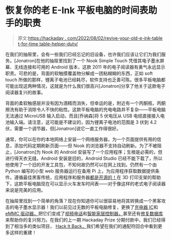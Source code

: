 # 恢复你的老 E-Ink 平板电脑的时间表助手的职责

> 原文:[https://hackaday . com/2022/08/02/revive-your-old-e-ink-table t-for-time table-helper-duty/](https://hackaday.com/2022/08/02/revive-your-old-e-ink-tablet-for-timetable-helper-duty/)

在我们的抽屉里，会有一些我们已经忘记的旧设备，也许我们应该让它们为我们服务。[Jonatron]在他的抽屉里找到了一个 Nook Simple Touch 凭借其电子墨水屏幕、无线连接和可用的 Android 版本，这款 2011 年的电子阅读器有勇气永远显示职责。可悲的是，背面的软触摸覆盖物分解成一团粘糊糊的东西，正如 soft touch 所做的那样，锂离子电池已经耗尽，软件支持也乏善可陈。很多平板电脑都可能出现这两种情况，这就是为什么我们很高兴[Jonatron]分享了他关于这款电子阅读器复兴的故事。

背面的柔软触感层并没有因为酒精而消失，但幸运的是，附近有一个丙酮瓶，丙酮擦洗有助于消除令人不快的粘性。这款平板电脑的充电电路并不复杂——平板电脑无法通过 MicroUSB 输入启动，而且[乔纳森]将 5 伏电压从 USB 电缆直接接入电池输入端。请注意，这可能是不建议的，因为锂离子电池的范围是 3 伏到 4.2 伏，需要一个调节器，但[Jonatron]说它一直工作得很好。

通常，你可以在你的本地网络上安装一个网络服务器，为一个页面提供有用的信息，添加代码定期刷新页面——但 Nook 的浏览器不支持自动刷新。为了不被阻止，[Jonatron]为 Nook 的 Android 安装写了一个应用程序；生根是必需的，但进行得天衣无缝。Android 安装是旧的，Android Studio 已经不能下载了，所以他使用了一个旧的开发工具包，不知何故仍然可以在网上找到。仍然有一个由 Python 编写的小型 web 服务器运行在备用 Pi 上，为应用程序获取数据提供条件。遵循最佳黑客传统，应用程序和服务器[都是开源的！](https://github.com/jonatron/trook/)在 3D 打印支架的帮助下，这款平板电脑现在可以显示火车发车时间表——对于像这样的老式电子阅读器来说是完美的应用。

在抽屉里找到一个简单的角落？现在你知道你可以很容易地将其转换成一个黑客攻击的电子墨水显示器！我们以前见过无数的平板电脑修复，更换了[充电器 IC](https://hackaday.com/2020/11/24/trashed-tablet-lives-again-thanks-to-new-charger-ic/)和 [eMMC 驱动器，](https://hackaday.com/2018/03/06/hot-air-surgery-revives-a-cheap-windows-tablet/)把它们变成了[视频电话](https://hackaday.com/2020/04/25/checking-in-on-relatives-using-old-android-tablets/)和[智能家居控制器，](https://hackaday.com/2021/09/15/smart-home-hack-breaks-down-walls-figuratively-and-literally/)甚至还有[修复数据库](https://hackaday.com/2021/12/14/what-really-goes-wrong-with-your-tablet/)来帮助你的复兴努力。在我们的上一期 Hackaday Prize 分期付款中，我们已经得到了相当多的类似项目， [Hack It Back，](https://hackaday.com/2022/06/13/2022-hackaday-prize-hack-it-back-and-make-it-yours/)我们希望在我们的通配符回合中看到更多这样的重建！